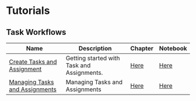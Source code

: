 # Tutorials

## Task Workflows
| Name | Description | Chapter | Notebook |
| --- | --- | --- | --- |
| [Create Tasks and Assignment](task_workflows/create_a_task/chapter.md) | Getting started with Task and Assignments. | [Here](tutorials/task_workflows/create_a_task/chapter.md) | [Here](tutorials/task_workflows/create_a_task/chapter.ipynb) |
| [Managing Tasks and Assignments](task_workflows/redistributing_and_reassigning_a_task/chapter.md) | Managing Tasks and Assignments | [Here](tutorials/task_workflows/redistributing_and_reassigning_a_task/chapter.md) | [Here](tutorials/task_workflows/redistributing_and_reassigning_a_task/chapter.ipynb) |